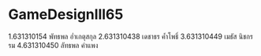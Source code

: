 # GameDesignlll65

1.631310154 พัทธพล อ่ำเกตุสกุล
2.631310438 เดชาธร ค้ำโพธิ์
3.631310449 เมธัส นิชกรรม
4.631310450 ลัทธพล คำแพง
